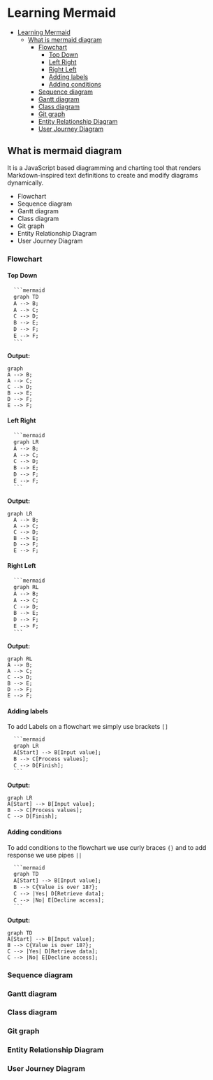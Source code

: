 # Learning Mermaid

- [Learning Mermaid](#learning-mermaid)
  - [What is mermaid diagram](#what-is-mermaid-diagram)
    - [Flowchart](#flowchart)
      - [Top Down](#top-down)
      - [Left Right](#left-right)
      - [Right Left](#right-left)
      - [Adding labels](#adding-labels)
      - [Adding conditions](#adding-conditions)
    - [Sequence diagram](#sequence-diagram)
    - [Gantt diagram](#gantt-diagram)
    - [Class diagram](#class-diagram)
    - [Git graph](#git-graph)
    - [Entity Relationship Diagram](#entity-relationship-diagram)
    - [User Journey Diagram](#user-journey-diagram)

## What is mermaid diagram

It is a JavaScript based diagramming and charting tool that renders Markdown-inspired text definitions to create and modify diagrams dynamically.

- Flowchart
- Sequence diagram
- Gantt diagram
- Class diagram
- Git graph
- Entity Relationship Diagram
- User Journey Diagram

### Flowchart

#### Top Down

~~~txt
  ```mermaid
  graph TD
  A --> B;
  A --> C;
  C --> D;
  B --> E;
  D --> F;
  E --> F;
  ```
~~~

__Output:__

```mermaid
graph
A --> B;
A --> C;
C --> D;
B --> E;
D --> F;
E --> F;
```

#### Left Right

~~~txt
  ```mermaid
  graph LR
  A --> B;
  A --> C;
  C --> D;
  B --> E;
  D --> F;
  E --> F;
  ```
~~~

__Output:__

```mermaid
graph LR
  A --> B;
  A --> C;
  C --> D;
  B --> E;
  D --> F;
  E --> F;
```

#### Right Left

~~~txt
  ```mermaid
  graph RL
  A --> B;
  A --> C;
  C --> D;
  B --> E;
  D --> F;
  E --> F;
  ```
~~~

__Output:__

```mermaid
graph RL
A --> B;
A --> C;
C --> D;
B --> E;
D --> F;
E --> F;
```

#### Adding labels

To add Labels on a flowchart we simply use brackets `[]`

~~~txt
  ```mermaid
  graph LR
  A[Start] --> B[Input value];
  B --> C[Process values];
  C --> D[Finish];
  ```
~~~

__Output:__

```mermaid
graph LR
A[Start] --> B[Input value];
B --> C[Process values];
C --> D[Finish];
```

#### Adding conditions  

To add conditions to the flowchart we use curly braces `{}` and to add response we use pipes `||`

~~~txt
  ```mermaid
  graph TD
  A[Start] --> B[Input value];
  B --> C{Value is over 18?};
  C --> |Yes| D[Retrieve data];
  C --> |No| E[Decline access];
  ```
~~~

__Output:__

```mermaid
graph TD
A[Start] --> B[Input value];
B --> C{Value is over 18?};
C --> |Yes| D[Retrieve data];
C --> |No| E[Decline access];
```

### Sequence diagram

### Gantt diagram

### Class diagram

### Git graph

### Entity Relationship Diagram

### User Journey Diagram
